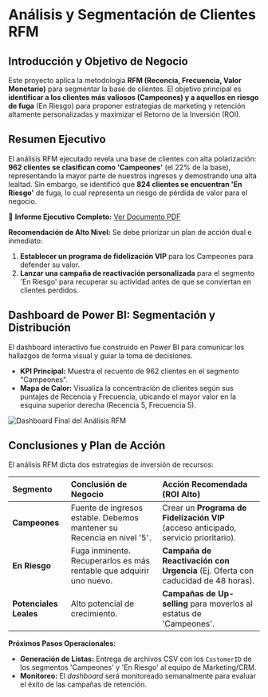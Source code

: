 # Análisis y Segmentación de Clientes RFM

## Introducción y Objetivo de Negocio
Este proyecto aplica la metodología **RFM (Recencia, Frecuencia, Valor Monetario)** para segmentar la base de clientes. El objetivo principal es **identificar a los clientes más valiosos (Campeones) y a aquellos en riesgo de fuga** (En Riesgo) para proponer estrategias de marketing y retención altamente personalizadas y maximizar el Retorno de la Inversión (ROI).

## Resumen Ejecutivo
El análisis RFM ejecutado revela una base de clientes con alta polarización: **962 clientes se clasifican como 'Campeones'** (el 22% de la base), representando la mayor parte de nuestros ingresos y demostrando una alta lealtad. Sin embargo, se identificó que **824 clientes se encuentran 'En Riesgo'** de fuga, lo cual representa un riesgo de pérdida de valor para el negocio.

🔗 **Informe Ejecutivo Completo:** [Ver Documento PDF](deliverables/Resumen%20Ejecutivo%20RFM.pdf)

**Recomendación de Alto Nivel:** Se debe priorizar un plan de acción dual e inmediato:
1.  **Establecer un programa de fidelización VIP** para los Campeones para defender su valor.
2.  **Lanzar una campaña de reactivación personalizada** para el segmento 'En Riesgo' para recuperar su actividad antes de que se conviertan en clientes perdidos.

## Dashboard de Power BI: Segmentación y Distribución
El dashboard interactivo fue construido en Power BI para comunicar los hallazgos de forma visual y guiar la toma de decisiones.

* **KPI Principal:** Muestra el recuento de 962 clientes en el segmento "Campeones".
* **Mapa de Calor:** Visualiza la concentración de clientes según sus puntajes de Recencia y Frecuencia, ubicando el mayor valor en la esquina superior derecha (Recencia 5, Frecuencia 5).

![Dashboard Final del Análisis RFM](deliverables/dashboard_powerbi_rfm_final.png)

##  Conclusiones y Plan de Acción
El análisis RFM dicta dos estrategias de inversión de recursos:

| Segmento | Conclusión de Negocio | Acción Recomendada (ROI Alto) |
| :--- | :--- | :--- |
| **Campeones** | Fuente de ingresos estable. Debemos mantener su Recencia en nivel '5'. | Crear un **Programa de Fidelización VIP** (acceso anticipado, servicio prioritario). |
| **En Riesgo** | Fuga inminente. Recuperarlos es más rentable que adquirir uno nuevo. | **Campaña de Reactivación con Urgencia** (Ej. Oferta con caducidad de 48 horas). |
| **Potenciales Leales** | Alto potencial de crecimiento. | **Campañas de Up-selling** para moverlos al estatus de 'Campeones'. |

**Próximos Pasos Operacionales:**
* **Generación de Listas:** Entrega de archivos CSV con los `CustomerID` de los segmentos 'Campeones' y 'En Riesgo' al equipo de Marketing/CRM.
* **Monitoreo:** El *dashboard* será monitoreado semanalmente para evaluar el éxito de las campañas de retención.